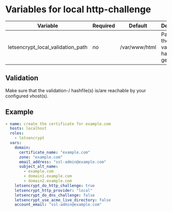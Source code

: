 # Variables for local http-challenge

| Variable                            | Required | Default       | Description
|-------------------------------------|----------|---------------|------------
| letsencrypt_local_validation_path   | no       | /var/www/html | Path where the validation-/ hashfiles get created

## Validation

Make sure that the validation-/ hashfile(s) is/are reachable by your configured vhost(s).

## Example

```yaml
- name: create the certificate for example.com
  hosts: localhost
  roles:
    - letsencrypt
  vars:
    domain:
      certificate_name: "example.com"
      zone: "example.com"
      email_address: "ssl-admin@example.com"
      subject_alt_name:
        - example.com
        - domain1.example.com
        - domain2.example.com
    letsencrypt_do_http_challenge: true
    letsencrypt_http_provider: "local"
    letsencrypt_do_dns_challenge: false
    letsencrypt_use_acme_live_directory: false
    account_email: "ssl-admin@example.com"
```
